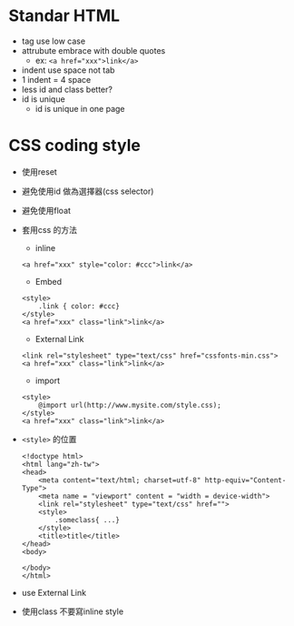 
Standar HTML
==========================

* tag use low case
* attrubute embrace with double quotes
    - ex: ```<a href="xxx">link</a> ```     
* indent use space not tab
* 1 indent = 4 space
* less id and class better?
* id is unique
    - id is unique in one page

CSS coding style
==========================

* 使用reset
* 避免使用id 做為選擇器(css selector)
* 避免使用float

* 套用css 的方法
    - inline 
    ```
    <a href="xxx" style="color: #ccc">link</a>
    ```
    - Embed
    ```
    <style>
        .link { color: #ccc}
    </style>
    <a href="xxx" class="link">link</a>
    ```
    - External Link
    ```
    <link rel="stylesheet" type="text/css" href="cssfonts-min.css">
    <a href="xxx" class="link">link</a>
    ```
    - import
    ```
    <style> 
        @import url(http://www.mysite.com/style.css); 
    </style>
    <a href="xxx" class="link">link</a>
    ```
*  ```<style>``` 的位置
    ```
    <!doctype html>
    <html lang="zh-tw">
    <head>
	    <meta content="text/html; charset=utf-8" http-equiv="Content-Type">
	    <meta name = "viewport" content = "width = device-width">
	    <link rel="stylesheet" type="text/css" href="">	
        <style>
            .someclass{ ...}
	    </style>
	    <title>title</title>
	</head> 
    <body>
 
    </body>
    </html>
    ```

* use External Link 
* 使用class 不要寫inline style
     
